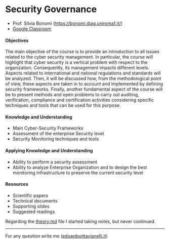 # Security Governance

- Prof. Silvia Bonomi (https://bonomi.diag.uniroma1.it/)
- [Google Classroom](https://classroom.google.com/u/0/c/MzkwODQwOTUyMDU2) 

#### Objectives
The main objective of the course is to provide an introduction to all issues related to the cyber security management. In particular, the course will highlight that cyber security is a vertical problem with respect to the organization. Consequently, its management impacts different levels.
Aspects related to international and national regulations and standards will be analyzed. Then, it will be discussed how, from the methodological point of view, these aspects are taken in to account and implemented by defining security frameworks.
Finally, another fundamental aspect of the course will be to present methods and open problems to carry out auditing, verification, compliance and certification activities considering specific techniques and tools that can be used for this purpose.

#### Knowledge and Understanding
  - Main Cyber-Security Frameworks
  - Assessment of the enterprise Security level
  - Security Monitoring techniques and tools

#### Applying Knowledge and Understanding
  - Ability to perform a security assessment
  - Ability to analyze Enterprise Organization and to design the best monitoring infrastructure to preserve the current security level

#### Resources  
- Scientific papers
- Technical documents
- Supporting slides
- Suggested readings

Regarding the [theory.md](https://github.com/edoardottt/MSc-CyberSecurity-Sapienza/blob/main/Security-Governance/theory.md) file I started taking notes, but never continued.

---------

For any question write me ([edoardoottavianelli.it](https://www.edoardoottavianelli.it/))
